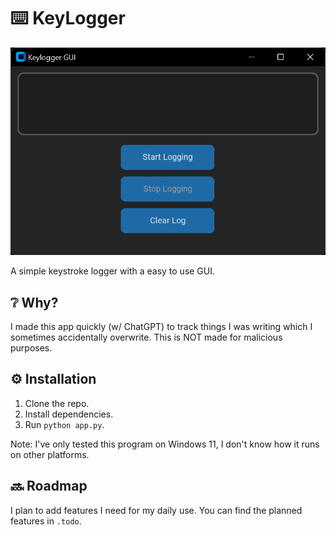 # ⌨️ KeyLogger

<img src="image.png" alt="GUI Image">

A simple keystroke logger with a easy to use GUI.

## ❔ Why?

I made this app quickly (w/ ChatGPT) to track things I was writing which I sometimes accidentally overwrite. This is NOT made for malicious purposes.

## ⚙️ Installation

1. Clone the repo.
2. Install dependencies.
3. Run `python app.py`.

Note: I've only tested this program on Windows 11, I don't know how it runs on other platforms.

## 🔜 Roadmap

I plan to add features I need for my daily use. You can find the planned features in `.todo`.
